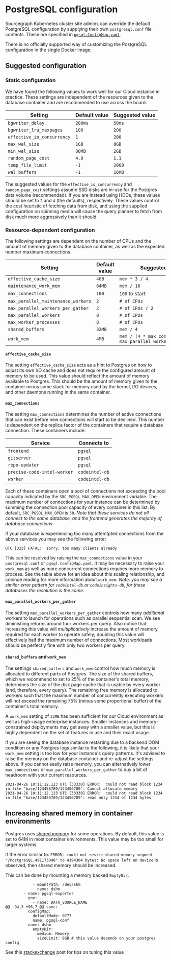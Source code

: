 # PostgreSQL configuration

Sourcegraph Kubernetes cluster site admins can override the default PostgreSQL configuration by supplying their own `postgresql.conf` file contents. These are specified in [`pgsql.ConfigMap.yaml`](https://github.com/sourcegraph/deploy-sourcegraph/blob/master/base/pgsql/pgsql.ConfigMap.yaml).

There is no officially supported way of customizing the PostgreSQL configuration in the single Docker image.

## Suggested configuration

### Static configuration

We have found the following values to work well for our Cloud instance in practice. These settings are independent of the resources given to the database container and are recommended to use across the board.

| Setting                    | Default value | Suggested value |
| -------------------------- | ------------- | --------------- |
| `bgwriter_delay`           | `200ms`       | `50ms`          |
| `bgwriter_lru_maxpages`    | `100`         | `200`           |
| `effective_io_concurrency` | `1`           | `200`           |
| `max_wal_size`             | `1GB`         | `8GB`           |
| `min_wal_size`             | `80MB`        | `2GB`           |
| `random_page_cost`         | `4.0`         | `1.1`           |
| `temp_file_limit`          | `-1`          | `20GB`          |
| `wal_buffers`              | `-1`          | `16MB`          |

The suggested values for the `effective_io_concurrency` and `random_page_cost` settings assume SSD disks are in-use for the Postgres data volume (recommended). If you are instead using HDDs, these values should be set to `2` and `4` (the defaults), respectively. These values control the cost heuristic of fetching data from disk, and using the supplied configuration on spinning media will cause the query planner to fetch from disk much more aggressively than it should.

### Resource-dependent configuration

The following settings are dependent on the number of CPUs and the amount of memory given to the database container, as well as the expected number maximum connections.

| Setting                            | Default value | Suggested value                                                 | Suggested maximum |
| ---------------------------------- | ------------- | --------------------------------------------------------------- | ----------------- |
| `effective_cache_size`             | `4GB`         | `mem * 3 / 4`                                                   |                   |
| `maintenance_work_mem`             | `64MB`        | `mem / 16`                                                      | `2gb`             |
| `max_connections`                  | `100`         | `100` to start                                                  |                   |
| `max_parallel_maintenance_workers` | `2`           | `# of CPUs`                                                     |                   |
| `max_parallel_workers_per_gather`  | `2`           | `# of CPUs / 2`                                                 | `4`               |
| `max_parallel_workers`             | `8`           | `# of CPUs`                                                     |                   |
| `max_worker_processes`             | `8`           | `# of CPUs`                                                     |                   |
| `shared_buffers`                   | `32MB`        | `mem / 4`                                                       |                   |
| `work_mem`                         | `4MB`         | `mem / (4 * max_connections * max_parallel_workers_per_gather)` |                   |

#### `effective_cache_size`

The setting `effective_cache_size` acts as a hint to Postgres on how to adjust its own I/O cache and does not require the configured amount of memory to be used. This value should reflect the amount of memory available to Postgres. This should be the amount of memory given to the container minus some slack for memory used by the kernel, I/O devices, and other daemons running in the same container.

#### `max_connections`

The setting `max_connections` determines the number of active connections that can exist before new connections will start to be declined. This number is dependent on the replica factor of the containers that require a database connection. These containers include:

| Service                     | Connects to    |
| --------------------------- | -------------- |
| `frontend`                  | `pgsql`        |
| `gitserver`                 | `pgsql`        |
| `repo-updater`              | `pgsql`        |
| `precise-code-intel-worker` | `codeintel-db` |
| `worker`                    | `codeintel-db` |

Each of these containers open a pool of connections not exceeding the pool capacity indicated by the `SRC_PGSQL_MAX_OPEN` environment variable. The maximum number of connections for your instance can be determined by summing the connection pool capacity of every container in this list. By default, `SRC_PGSQL_MAX_OPEN` is `30`. _Note that these services do not all connect to the same database, and the frontend generates the majority of database connections_

If your database is experiencing too many attemtpted connections from the above services you may see the following error:
```
UTC [333] FATAL:  sorry, too many clients already
```
This can be resolved by raising the `max_connections` value in your `postgresql.conf` or `pgsql.ConfigMap.yaml`. It may be necessary to raise your `work_mem` as well as more concurrent connections requires more memory to process. See the table above for an idea about this scaling relationship, and coninue reading for more information about `work_mem`. _Note: you may see a similar error pattern for `codeintel-db` or `codeinsights-db`, for these databases the resolution is the same._ 

#### `max_parallel_workers_per_gather`

The setting `max_parallel_workers_per_gather` controls how many _additional_ workers to launch for operations such as parallel sequential scan. We see diminishing returns around four workers per query. Also notice that increasing this value will *multiplicatively* increase the amount of memory required for each worker to operate safely; doubling this
value will effectively half the maximum number of connections. Most workloads should be perfectly fine with only two workers per query.

#### `shared_buffers` and `work_mem`

The settings `shared_buffers` and `work_mem` control how much memory is allocated to different parts of Postgres. The size of the shared buffers, which we recommend to set to 25% of the container's total memory, determines the size of the disk page cache that is usable by every worker (and, therefore, every query). The remaining free memory is allocated to workers such that the maximum number of concurrently executing workers will not exceed the remaining 75% (minus some proportional buffer) of the container's total memory.

A `work_mem` setting of `32MB` has been sufficient for our Cloud environment as well as high-usage enterprise instances. Smaller instances and memory-constrained deployments may get away with a smaller value, but this is highly dependent on the set of features in use and their exact usage.

If you are seeing the database instance restarting due to a backend OOM condition or any Postgres logs similar to the following, it is likely that your `work_mem` setting is too low for your instance's query patterns. It's advised to raise the memory on the database container and re-adjust the settings above. If you cannot easily raise memory, you can alternatively lower `max_connections` or `max_parallel_workers_per_gather` to buy a bit of headroom with your current resources.

```
2021-04-26 10:11:12.123 UTC [33330] ERROR:  could not read block 1234 in file "base/123456789/123456789": Cannot allocate memory
2021-04-26 10:11:12.123 UTC [33330] ERROR:  could not read block 1234 in file "base/123456789/123456789": read only 1234 of 1234 bytes
```

## Increasing shared memory in container environments

Postgres uses [shared memory](https://www.postgresql.org/docs/12/kernel-resources.html#SYSVIPC) for some operations.
By default, this value is set to 64M in most container environments. This value may be too small for larger systems.

If the error similar to:
 `ERROR: could not resize shared memory segment "/PostgreSQL.491173048" to 4194304 bytes: No space left on device` is observed, then shared memory should be increased.

This can be done by mounting a memory backed `EmptyDir`.

```
            - mountPath: /dev/shm
              name: dshm
        - name: pgsql-exporter
          env:
            - name: DATA_SOURCE_NAME
@@ -94,3 +96,7 @@ spec:
          configMap:
            defaultMode: 0777
            name: pgsql-conf
        - name: dshm
            emptyDir:
              medium: Memory
              sizeLimit: 8GB # this value depends on your postgres config
```

See this [stackexchange](https://dba.stackexchange.com/questions/275378/dev-shm-size-recommendation-for-postgres-database-in-docker) post for tips on tuning this value
